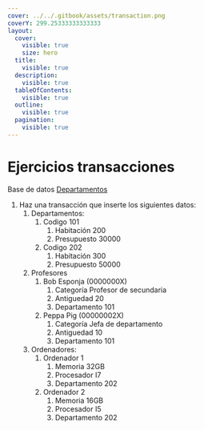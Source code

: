 ```yaml
---
cover: ../../.gitbook/assets/transaction.png
coverY: 299.25333333333333
layout:
  cover:
    visible: true
    size: hero
  title:
    visible: true
  description:
    visible: true
  tableOfContents:
    visible: true
  outline:
    visible: true
  pagination:
    visible: true
---
```


# Ejercicios transacciones

Base de datos [Departamentos](../../ut04-diseno-fisico-de-bases-de-datos/lenguaje-ddl.-diseno-fisico./definicion-de-tablas/ejercicios-create-table-ii/soluciones-create-table-ii.md#departamentos)

1. Haz una transacción que inserte los siguientes datos:
   1. Departamentos:
      1. Codigo 101
         1. Habitación 200
         2. Presupuesto 30000
      2. Codigo 202
         1. Habitación 300
         2. Presupuesto 50000
   2. Profesores
      1. Bob Esponja (0000000X)
         1. Categoría Profesor de secundaria
         2. Antiguedad 20
         3. Departamento 101
      2. Peppa Pig (00000002X)
         1. Categoría Jefa de departamento
         2. Antiguedad 10
         3. Departamento 101
   3. Ordenadores:
      1. Ordenador 1
         1. Memoria 32GB
         2. Procesador I7
         3. Departamento 202
      2. Ordenador 2
         1. Memoria 16GB
         2. Procesador I5
         3. Departamento 202
